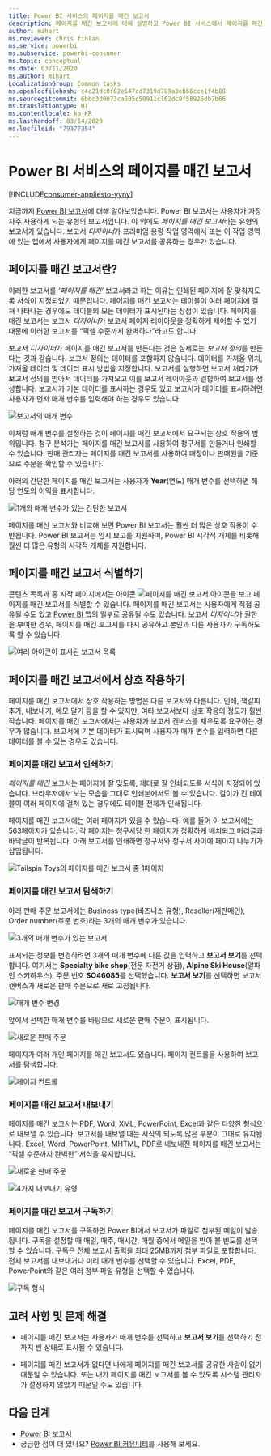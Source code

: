 ```yaml
---
title: Power BI 서비스의 페이지를 매긴 보고서
description: 페이지를 매긴 보고서에 대해 설명하고 Power BI 서비스에서 페이지를 매긴 보고서를 보는 방법을 안내하는 설명서
author: mihart
ms.reviewer: chris finlan
ms.service: powerbi
ms.subservice: powerbi-consumer
ms.topic: conceptual
ms.date: 03/11/2020
ms.author: mihart
LocalizationGroup: Common tasks
ms.openlocfilehash: c4c21dc0f02e547cd7319d789a3eb66cce1f4b88
ms.sourcegitcommit: 6bbc3d0073ca605c50911c162dc9f58926db7b66
ms.translationtype: HT
ms.contentlocale: ko-KR
ms.lasthandoff: 03/14/2020
ms.locfileid: "79377354"
---
```

# <a name="paginated-reports-in-the-power-bi-service"></a>Power BI 서비스의 페이지를 매긴 보고서

[!INCLUDE[consumer-appliesto-yyny](../includes/consumer-appliesto-yyny.md)]

지금까지 [Power BI 보고서](end-user-reports.md)에 대해 알아보았습니다. Power BI 보고서는 사용자가 가장 자주 사용하게 되는 유형의 보고서입니다. 이 외에도 *페이지를 매긴 보고서*라는 유형의 보고서가 있습니다. 보고서 *디자이너*가 프리미엄 용량 작업 영역에서 또는 이 작업 영역에 있는 앱에서 사용자에게 페이지를 매긴 보고서를 공유하는 경우가 있습니다. 

## <a name="what-is-a-paginated-report"></a>페이지를 매긴 보고서란?

이러한 보고서를 *‘페이지를 매긴’* 보고서라고 하는 이유는 인쇄된 페이지에 잘 맞춰지도록 서식이 지정되었기 때문입니다. 페이지를 매긴 보고서는 테이블이 여러 페이지에 걸쳐 나타나는 경우에도 테이블의 모든 데이터가 표시된다는 장점이 있습니다. 페이지를 매긴 보고서는 보고서 *디자이너*가 보고서 페이지 레이아웃을 정확하게 제어할 수 있기 때문에 이러한 보고서를 “픽셀 수준까지 완벽하다”라고도 합니다.

보고서 *디자이너*가 페이지를 매긴 보고서를 만든다는 것은 실제로는 *보고서 정의*를 만든다는 것과 같습니다. 보고서 정의는 데이터를 포함하지 않습니다. 데이터를 가져올 위치, 가져올 데이터 및 데이터 표시 방법을 지정합니다. 보고서를 실행하면 보고서 처리기가 보고서 정의를 받아서 데이터를 가져오고 이를 보고서 레이아웃과 결합하여 보고서를 생성합니다. 보고서가 기본 데이터를 표시하는 경우도 있고 보고서가 데이터를 표시하려면 사용자가 먼저 매개 변수를 입력해야 하는 경우도 있습니다. 

   ![보고서의 매개 변수](./media/end-user-paginated-report/power-bi-report-parameters.png)

이처럼 매개 변수를 설정하는 것이 페이지를 매긴 보고서에서 요구되는 상호 작용의 범위입니다. 청구 분석가는 페이지를 매긴 보고서를 사용하여 청구서를 만들거나 인쇄할 수 있습니다. 판매 관리자는 페이지를 매긴 보고서를 사용하여 매장이나 판매원을 기준으로 주문을 확인할 수 있습니다. 

아래의 간단한 페이지를 매긴 보고서는 사용자가 **Year**(연도) 매개 변수를 선택하면 해당 연도의 이익을 표시합니다. 

![1개의 매개 변수가 있는 간단한 보고서](./media/end-user-paginated-report/power-bi-report-simple.png)

페이지를 매신 보고서와 비교해 보면 Power BI 보고서는 훨씬 더 많은 상호 작용이 수반됩니다. Power BI 보고서는 임시 보고를 지원하며, Power BI 시각적 개체를 비롯해 훨씬 더 많은 유형의 시각적 개체를 지원합니다.

## <a name="identify-a-paginated-report"></a>페이지를 매긴 보고서 식별하기

콘텐츠 목록과 홈 시작 페이지에서는 아이콘 ![페이지를 매긴 보고서 아이콘](media/end-user-paginated-report/power-bi-report-icon.png)을 보고 페이지를 매긴 보고서를 식별할 수 있습니다.  페이지를 매긴 보고서는 사용자에게 직접 공유될 수도 있고 [Power BI 앱](end-user-apps.md)의 일부로 공유될 수도 있습니다. 보고서 *디자이너*가 권한을 부여한 경우, 페이지를 매긴 보고서를 다시 공유하고 본인과 다른 사용자가 구독하도록 할 수 있습니다.

![여러 아이콘이 표시된 보고서 목록](./media/end-user-paginated-report/power-bi-report-list.png)

## <a name="interact-with-a-paginated-report"></a>페이지를 매긴 보고서에서 상호 작용하기

페이지를 매긴 보고서에서 상호 작용하는 방법은 다른 보고서와 다릅니다. 인쇄, 책갈피 추가, 내보내기, 메모 달기 등을 할 수 있지만, 여타 보고서보다 상호 작용의 정도가 훨씬 작습니다. 페이지를 매긴 보고서에서는 사용자가 보고서 캔버스를 채우도록 요구하는 경우가 많습니다.  보고서에 기본 데이터가 표시되며 사용자가 매개 변수를 입력하면 다른 데이터를 볼 수 있는 경우도 있습니다.

### <a name="print-a-paginated-report"></a>페이지를 매긴 보고서 인쇄하기

*페이지를 매긴* 보고서는 페이지에 잘 맞도록, 제대로 잘 인쇄되도록 서식이 지정되어 있습니다. 브라우저에서 보는 모습을 그대로 인쇄본에서도 볼 수 있습니다. 길이가 긴 테이블이 여러 페이지에 걸쳐 있는 경우에도 테이블 전체가 인쇄됩니다. 

페이지를 매긴 보고서에는 여러 페이지가 있을 수 있습니다. 예를 들어 이 보고서에는 563페이지가 있습니다. 각 페이지는 청구서당 한 페이지가 정확하게 배치되고 머리글과 바닥글이 반복됩니다. 아래 보고서를 인쇄하면 청구서와 청구서 사이에 페이지 나누기가 삽입됩니다.

   ![Tailspin Toys의 페이지를 매긴 보고서 중 1페이지](./media/end-user-paginated-report/power-bi-paginated-500.png)


### <a name="navigate-the-paginated-report"></a>페이지를 매긴 보고서 탐색하기

아래 판매 주문 보고서에는 Business type(비즈니스 유형), Reseller(재판매인), Order number(주문 번호)라는 3개의 매개 변수가 있습니다. 

![3개의 매개 변수가 있는 보고서](./media/end-user-paginated-report/power-bi-parameter.png)

표시되는 정보를 변경하려면 3개의 매개 변수에 다른 값을 입력하고 **보고서 보기**를 선택합니다. 여기서는 **Specialty bike shop**(전문 자전거 상점), **Alpine Ski House**(알파인 스키하우스), 주문 번호 **SO46085**를 선택했습니다. **보고서 보기**를 선택하면 보고서 캔버스가 새로운 판매 주문으로 새로 고침됩니다.

![매개 변수 변경](./media/end-user-paginated-report/power-bi-order.png)

앞에서 선택한 매개 변수를 바탕으로 새로운 판매 주문이 표시됩니다. 

![새로운 판매 주문](./media/end-user-paginated-report/power-bi-new-order.png)

페이지가 여러 개인 페이지를 매긴 보고서도 있습니다.  페이지 컨트롤을 사용하여 보고서를 탐색합니다. 

![페이지 컨트롤](./media/end-user-paginated-report/power-bi-page.png)

### <a name="export-the-paginated-report"></a>페이지를 매긴 보고서 내보내기
페이지를 매긴 보고서는 PDF, Word, XML, PowerPoint, Excel과 같은 다양한 형식으로 내보낼 수 있습니다. 보고서를 내보낼 때는 서식의 되도록 많은 부분이 그대로 유지됩니다. Excel, Word, PowerPoint, MHTML, PDF로 내보내진 페이지를 매긴 보고서는 “픽셀 수준까지 완벽한” 서식을 유지합니다. 

![새로운 판매 주문](./media/end-user-paginated-report/power-bi-exporting.png)

![4가지 내보내기 유형](./media/end-user-paginated-report/power-bi-four.png)

### <a name="subscribe-to-the-paginated-report"></a>페이지를 매긴 보고서 구독하기
페이지를 매긴 보고서를 구독하면 Power BI에서 보고서가 파일로 첨부된 메일이 발송됩니다. 구독을 설정할 때 매일, 매주, 매시간, 매월 중에서 메일을 받아 볼 빈도를 선택할 수 있습니다. 구독은 전체 보고서 출력을 최대 25MB까지 첨부 파일로 포함합니다. 전체 보고서를 내보내거나 미리 매개 변수를 선택할 수 있습니다. Excel, PDF, PowerPoint와 같은 여러 첨부 파일 유형을 선택할 수 있습니다.  

![구독 형식](./media/end-user-paginated-report/power-bi-export-list.png)

## <a name="considerations-and-troubleshooting"></a>고려 사항 및 문제 해결

- 페이지를 매긴 보고서는 사용자가 매개 변수를 선택하고 **보고서 보기**를 선택하기 전까지 빈 상태로 표시될 수 있습니다.

- 페이지를 매긴 보고서가 없다면 나에게 페이지를 매긴 보고서를 공유한 사람이 없기 때문일 수 있습니다. 또는 내가 페이지를 매긴 보고서를 볼 수 있도록 시스템 관리자가 설정하지 않았기 때문일 수도 있습니다. 

 

## <a name="next-steps"></a>다음 단계
- [Power BI 보고서](end-user-reports.md)
- 궁금한 점이 더 있나요? [Power BI 커뮤니티](https://community.powerbi.com/)를 사용해 보세요.

